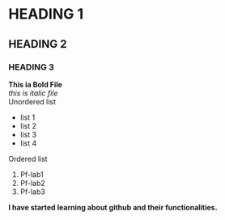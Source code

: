 # HEADING 1
## HEADING 2
### HEADING 3
**This ia Bold File**
<br/>
_this is italic file_
<br/>
Unordered list
<br/>
- list 1
- list 2
- list 3
- list 4
  
Ordered list
  1. Pf-lab1
  2. Pf-lab2
  3. Pf-lab3

**I have started learning about github and their functionalities.**
